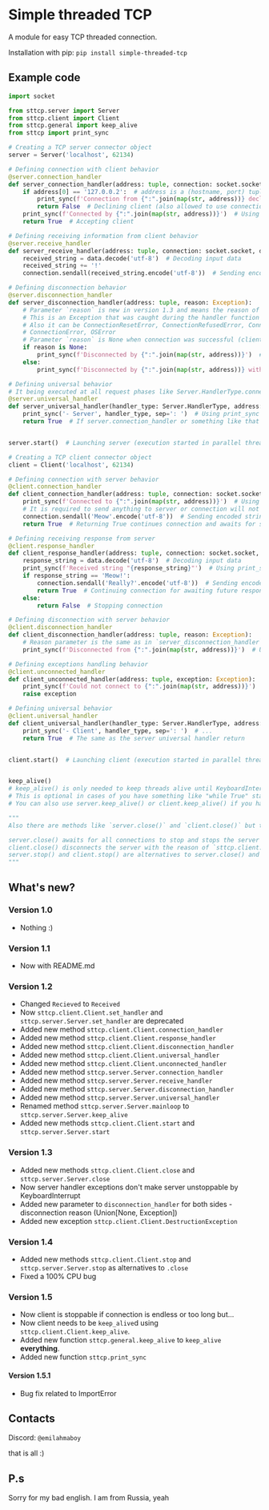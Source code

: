 # Simple threaded TCP
A module for easy TCP threaded connection.

Installation with pip: `pip install simple-threaded-tcp`

## Example code
```py
import socket

from sttcp.server import Server
from sttcp.client import Client
from sttcp.general import keep_alive
from sttcp import print_sync

# Creating a TCP server connector object
server = Server('localhost', 62134)

# Defining connection with client behavior
@server.connection_handler
def server_connection_handler(address: tuple, connection: socket.socket):
    if address[0] == '127.0.0.2':  # address is a (hostname, port) tuple
        print_sync(f'Connection from {":".join(map(str, address))} declined!')  # Using print_sync function to avoid mess in console
        return False  # Declining client (also allowed to use connection.close())
    print_sync(f'Connected by {":".join(map(str, address))}')  # Using print_sync function to avoid mess in console
    return True  # Accepting client

# Defining receiving information from client behavior
@server.receive_handler
def server_receive_handler(address: tuple, connection: socket.socket, data: bytes):
    received_string = data.decode('utf-8')  # Decoding input data
    received_string += '!'
    connection.sendall(received_string.encode('utf-8'))  # Sending encoded string to client

# Defining disconnection behavior
@server.disconnection_handler
def server_disconnection_handler(address: tuple, reason: Exception):
    # Parameter `reason` is new in version 1.3 and means the reason of disconnection
    # This is an Exception that was caught during the handler function execution
    # Also it can be ConnectionResetError, ConnectionRefusedError, ConnectionAbortedError,
    # ConnectionError, OSError
    # Parameter `reason` is None when connection was successful (client requested for connection closure)
    if reason is None:
        print_sync(f'Disconnected by {":".join(map(str, address))}')  # Using print_sync function to avoid mess in console
    else:
        print_sync(f'Disconnected by {":".join(map(str, address))} with reason {reason}')  # Using print_sync function to avoid mess in console

# Defining universal behavior
# It being executed at all request phases like Server.HandlerType.connection, Server.HandlerType.receive etc.  
@server.universal_handler
def server_universal_handler(handler_type: Server.HandlerType, address: tuple, connection: socket.socket, data: bytes):
    print_sync('- Server', handler_type, sep=': ')  # Using print_sync function to avoid mess in console
    return True  # If server.connection_handler or something like that is not specified it works instead of them


server.start()  # Launching server (execution started in parallel thread)

# Creating a TCP client connector object
client = Client('localhost', 62134)

# Defining connection with server behavior
@client.connection_handler
def client_connection_handler(address: tuple, connection: socket.socket):
    print_sync(f'Connected to {":".join(map(str, address))}')  # Using print_sync function to avoid mess in console
    # It is required to send anything to server or connection will not finish
    connection.sendall('Meow'.encode('utf-8'))  # Sending encoded string to server
    return True  # Returning True continues connection and awaits for server response

# Defining receiving response from server
@client.response_handler
def client_response_handler(address: tuple, connection: socket.socket, data: bytes):
    response_string = data.decode('utf-8')  # Decoding input data
    print_sync(f'Received string "{response_string}"')  # Using print_sync function to avoid mess in console
    if response_string == 'Meow!':
        connection.sendall('Really?'.encode('utf-8'))  # Sending encoded string to server
        return True  # Continuing connection for awaiting future response
    else:
        return False  # Stopping connection

# Defining disconnection with server behavior 
@client.disconnection_handler
def client_disconnection_handler(address: tuple, reason: Exception):
    # Reason parameter is the same as in `server_disconnection_handler`
    print_sync(f'Disconnected from {":".join(map(str, address))}')  # Using print_sync function to avoid mess in console

# Defining exceptions handling behavior
@client.unconnected_handler
def client_unconnected_handler(address: tuple, exception: Exception):
    print_sync(f'Could not connect to {":".join(map(str, address))}')  # ok, there is the same reason...
    raise exception

# Defining universal behavior
@client.universal_handler
def client_universal_handler(handler_type: Server.HandlerType, address: tuple, connection: socket.socket, data: bytes):
    print_sync('- Client', handler_type, sep=': ')  # ...
    return True  # The same as the server universal handler return


client.start()  # Launching client (execution started in parallel thread)


keep_alive()
# keep_alive() is only needed to keep threads alive until KeyboardInterrupt will not be raised
# This is optional in cases of you have something like "while True" statement
# You can also use server.keep_alive() or client.keep_alive() if you have only 1 sttcp connection

"""
Also there are methods like `server.close()` and `client.close()` but they only needed to close a connection.

server.close() awaits for all connections to stop and stops the server
client.close() disconnects the server with the reason of `sttcp.client.Client.DestructionException`
server.stop() and client.stop() are alternatives to server.close() and client.close()
"""
```

## What's new?
### Version 1.0
- Nothing :)
### Version 1.1
- Now with README.md
### Version 1.2
- Changed `Recieved` to `Received`
- Now `sttcp.client.Client.set_handler` and `sttcp.server.Server.set_handler` are deprecated
- Added new method `sttcp.client.Client.connection_handler`
- Added new method `sttcp.client.Client.response_handler`
- Added new method `sttcp.client.Client.disconnection_handler`
- Added new method `sttcp.client.Client.universal_handler`
- Added new method `sttcp.client.Client.unconnected_handler`
- Added new method `sttcp.server.Server.connection_handler`
- Added new method `sttcp.server.Server.receive_handler`
- Added new method `sttcp.server.Server.disconnection_handler`
- Added new method `sttcp.server.Server.universal_handler`
- Renamed method `sttcp.server.Server.mainloop` to `sttcp.server.Server.keep_alive`
- Added new methods `sttcp.client.Client.start` and `sttcp.server.Server.start`

### Version 1.3
- Added new methods `sttcp.client.Client.close` and `sttcp.server.Server.close`
- Now server handler exceptions don't make server unstoppable by KeyboardInterrupt
- Added new parameter to `disconnection_handler` for both sides - disconnection reason (Union[None, Exception]) 
- Added new exception `sttcp.client.Client.DestructionException`

### Version 1.4
- Added new methods `sttcp.client.Client.stop` and `sttcp.server.Server.stop` as alternatives to `.close`
- Fixed a 100% CPU bug

### Version 1.5
- Now client is stoppable if connection is endless or too long but...
- Now client needs to be `keep_alive`d using `sttcp.client.Client.keep_alive`.
- Added new function `sttcp.general.keep_alive` to `keep_alive` **everything**.
- Added new function `sttcp.print_sync`
#### Version 1.5.1
- Bug fix related to ImportError

## Contacts
Discord: `@emilahmaboy`

that is all :)

## P.s
Sorry for my bad english. I am from Russia, yeah